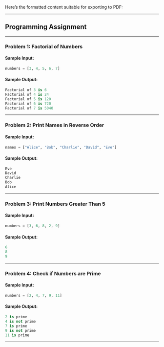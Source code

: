 Here’s the formatted content suitable for exporting to PDF:

---

## **Programming Assignment**

---

### **Problem 1: Factorial of Numbers**

#### **Sample Input:**
```python
numbers = [3, 4, 5, 6, 7]
```

#### **Sample Output:**
```python
Factorial of 3 is 6
Factorial of 4 is 24
Factorial of 5 is 120
Factorial of 6 is 720
Factorial of 7 is 5040
```

---

### **Problem 2: Print Names in Reverse Order**

#### **Sample Input:**
```python
names = ["Alice", "Bob", "Charlie", "David", "Eve"]
```

#### **Sample Output:**
```python
Eve
David
Charlie
Bob
Alice
```

---

### **Problem 3: Print Numbers Greater Than 5**

#### **Sample Input:**
```python
numbers = [3, 6, 8, 2, 9]
```

#### **Sample Output:**
```python
6
8
9
```

---

### **Problem 4: Check if Numbers are Prime**

#### **Sample Input:**
```python
numbers = [2, 4, 7, 9, 11]
```

#### **Sample Output:**
```python
2 is prime
4 is not prime
7 is prime
9 is not prime
11 is prime
```

---
